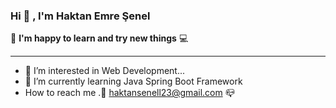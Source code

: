 ### Hi  👋 , I'm Haktan Emre Şenel
 :iphone:  **I'm happy to learn and try new things**  :computer:
***
- 👀 I’m interested in Web Development...
- 🌱 I’m currently learning Java Spring Boot Framework 
-   How to reach me .:e-mail:  haktansenell23@gmail.com :mailbox_closed:


